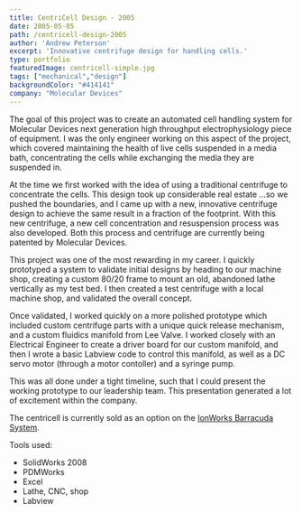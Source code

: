 ```yaml
---
title: CentriCell Design - 2005
date: 2005-05-05
path: /centricell-design-2005
author: 'Andrew Peterson'
excerpt: 'Innovative centrifuge design for handling cells.'
type: portfolio
featuredImage: centricell-simple.jpg
tags: ["mechanical","design"]
backgroundColor: "#414141"
company: "Molecular Devices"
---
```

The goal of this project was to create an automated cell handling system for Molecular Devices next generation high throughput electrophysiology piece of equipment. I was the only engineer working on this aspect of the project, which covered maintaining the health of live cells suspended in a media bath, concentrating the cells while exchanging the media they are suspended in.

At the time we first worked with the idea of using a traditional centrifuge to concentrate the cells. This design took up considerable real estate …so we pushed the boundaries, and I came up with a new, innovative centrifuge design to achieve the same result in a fraction of the footprint. With this new centrifuge, a new cell concentration and resuspension process was also developed. Both this process and centrifuge are currently being patented by Molecular Devices.

This project was one of the most rewarding in my career. I quickly prototyped a system to validate initial designs by heading to our machine shop, creating a custom 80/20 frame to mount an old, abandoned lathe vertically as my test bed. I then created a test centrifuge with a local machine shop, and validated the overall concept.

Once validated, I worked quickly on a more polished prototype which included custom centrifuge parts with a unique quick release mechanism, and a custom fluidics manifold from Lee Valve. I worked closely with an Electrical Engineer to create a driver board for our custom manifold, and then I wrote a basic Labview code to control this manifold, as well as a DC servo motor (through a motor contoller) and a syringe pump.

This was all done under a tight timeline, such that I could present the working prototype to our leadership team. This presentation generated a lot of excitement within the company.

The centricell is currently sold as an option on the [IonWorks Barracuda System](http://www.moleculardevices.com/Products/Instruments/Automated-Electrophysiology/IonWorks-Barracuda.html "IonWorks Barracuda").

Tools used:

- SolidWorks 2008
- PDMWorks
- Excel
- Lathe, CNC, shop
- Labview